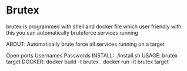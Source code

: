 # Brutex
brutex is programmed with shell and docker file which user friendly with this you can automatically bruteforce services running 

ABOUT:
Automatically brute force all services running on a target

Open ports
Usernames
Passwords
INSTALL:
./install.sh
USAGE:
brutex target <port>
DOCKER:
docker build -t brutex .
docker run -it brutex target <port>
